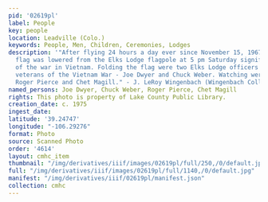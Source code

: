 ```yaml
---
pid: '02619pl'
label: People
key: people
location: Leadville (Colo.)
keywords: People, Men, Children, Ceremonies, Lodges
description: '"After flying 24 hours a day ever since November 15, 1967 the American
  flag was lowered from the Elks Lodge flagpole at 5 pm Saturday signifying the end
  of the war in Vietnam. Folding the flag were two Elks Lodge officers who are also
  veterans of the Vietnam War - Joe Dwyer and Chuck Weber. Watching were elks officers
  Roger Pierce and Chet Magill." - J. LeRoy Wingenbach (Wingenbach Collection)'
named_persons: Joe Dwyer, Chuck Weber, Roger Pierce, Chet Magill
rights: This photo is property of Lake County Public Library.
creation_date: c. 1975
ingest_date: 
latitude: '39.24747'
longitude: "-106.29276"
format: Photo
source: Scanned Photo
order: '4614'
layout: cmhc_item
thumbnail: "/img/derivatives/iiif/images/02619pl/full/250,/0/default.jpg"
full: "/img/derivatives/iiif/images/02619pl/full/1140,/0/default.jpg"
manifest: "/img/derivatives/iiif/02619pl/manifest.json"
collection: cmhc
---
```

